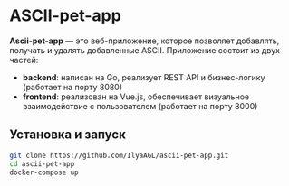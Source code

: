 # ASCII-pet-app

**Ascii-pet-app** — это веб-приложение, которое позволяет добавлять, получать и удалять добавленные ASCII. Приложение состоит из двух частей:

- **backend**: написан на Go, реализует REST API и бизнес-логику (работает на порту 8080)
- **frontend**: реализован на Vue.js, обеспечивает визуальное взаимодействие с пользователем (работает на порту 8000)

## Установка и запуск

```bash
git clone https://github.com/IlyaAGL/ascii-pet-app.git
cd ascii-pet-app
docker-compose up
```
